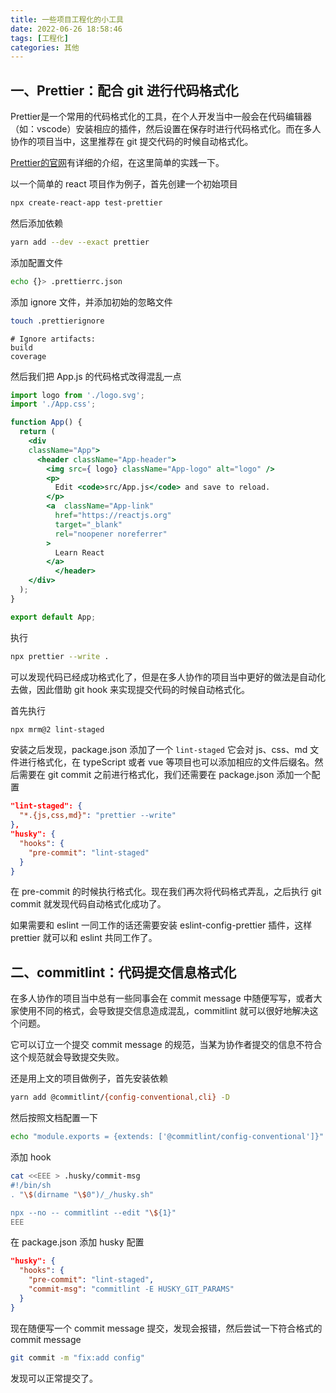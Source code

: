 ```yaml
---
title: 一些项目工程化的小工具
date: 2022-06-26 18:58:46
tags: [工程化]
categories: 其他
---
```


## 一、Prettier：配合 git 进行代码格式化

Prettier是一个常用的代码格式化的工具，在个人开发当中一般会在代码编辑器（如：vscode）安装相应的插件，然后设置在保存时进行代码格式化。而在多人协作的项目当中，这里推荐在 git 提交代码的时候自动格式化。

[Prettier的官网](https://prettier.io/docs/en/install.html)有详细的介绍，在这里简单的实践一下。

以一个简单的 react 项目作为例子，首先创建一个初始项目

```bash
npx create-react-app test-prettier
```

然后添加依赖

```bash
yarn add --dev --exact prettier
```

添加配置文件

```bash
echo {}> .prettierrc.json
```

添加 ignore 文件，并添加初始的忽略文件

```bash
touch .prettierignore 
```

```
# Ignore artifacts:
build
coverage
```

然后我们把 App.js 的代码格式改得混乱一点

```jsx
import logo from './logo.svg';
import './App.css';

function App() {
  return (
    <div 
    className="App">
      <header className="App-header">
        <img src={ logo} className="App-logo" alt="logo" />
        <p>
          Edit <code>src/App.js</code> and save to reload.
        </p>
        <a  className="App-link"
          href="https://reactjs.org"
          target="_blank"
          rel="noopener noreferrer"
        >
          Learn React
        </a>
          </header>
    </div>
  );
}

export default App;
```

执行

```bash
npx prettier --write .
```

可以发现代码已经成功格式化了，但是在多人协作的项目当中更好的做法是自动化去做，因此借助 git hook 来实现提交代码的时候自动格式化。

首先执行

```bash
npx mrm@2 lint-staged
```

安装之后发现，package.json 添加了一个 `lint-staged` 它会对 js、css、md 文件进行格式化，在 typeScript 或者 vue 等项目也可以添加相应的文件后缀名。然后需要在 git commit 之前进行格式化，我们还需要在 package.json 添加一个配置

```json
"lint-staged": {
  "*.{js,css,md}": "prettier --write"
},
"husky": {
  "hooks": {
    "pre-commit": "lint-staged"
  }
}
```

在 pre-commit 的时候执行格式化。现在我们再次将代码格式弄乱，之后执行 git commit 就发现代码自动格式化成功了。

如果需要和 eslint 一同工作的话还需要安装 eslint-config-prettier 插件，这样 prettier 就可以和 eslint 共同工作了。

## 二、commitlint：代码提交信息格式化

在多人协作的项目当中总有一些同事会在 commit message 中随便写写，或者大家使用不同的格式，会导致提交信息造成混乱，commitlint 就可以很好地解决这个问题。

它可以订立一个提交 commit message 的规范，当某为协作者提交的信息不符合这个规范就会导致提交失败。

还是用上文的项目做例子，首先安装依赖

```bash
yarn add @commitlint/{config-conventional,cli} -D
```

然后按照文档配置一下

```bash
echo "module.exports = {extends: ['@commitlint/config-conventional']}" > commitlint.config.js
```

添加 hook

```bash
cat <<EEE > .husky/commit-msg
#!/bin/sh
. "\$(dirname "\$0")/_/husky.sh"

npx --no -- commitlint --edit "\${1}"
EEE
```

在 package.json 添加 husky 配置

```json
"husky": {
  "hooks": {
    "pre-commit": "lint-staged",
    "commit-msg": "commitlint -E HUSKY_GIT_PARAMS"
  }
}
```

现在随便写一个 commit message 提交，发现会报错，然后尝试一下符合格式的 commit message

```bash
git commit -m "fix:add config"
```

发现可以正常提交了。

